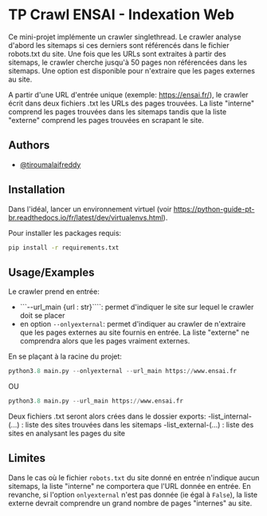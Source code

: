 
# TP Crawl ENSAI - Indexation Web

Ce mini-projet implémente un crawler singlethread. Le crawler analyse d'abord les sitemaps
si ces derniers sont référencés dans le fichier robots.txt du site. Une fois que les URLs sont extraites
à partir des sitemaps, le crawler cherche jusqu'à 50 pages non référencées dans les sitemaps.
Une option est disponible pour n'extraire que les pages externes au site.

A partir d'une URL d'entrée unique (exemple: https://ensai.fr/), le crawler écrit dans deux fichiers
.txt les URLs des pages trouvées. La liste "interne" comprend les pages trouvées dans les sitemaps
tandis que la liste "externe" comprend les pages trouvées en scrapant le site.




## Authors

- [@tiroumalaifreddy](https://www.github.com/tiroumalaifreddy)


## Installation

Dans l'idéal, lancer un environnement virtuel (voir https://python-guide-pt-br.readthedocs.io/fr/latest/dev/virtualenvs.html).

Pour installer les packages requis:
```bash
pip install -r requirements.txt
```
    
## Usage/Examples

Le crawler prend en entrée:
- ```--url_main {url : str}````: permet d'indiquer le site sur lequel le crawler doit se placer
- en option ```--onlyexternal```: permet d'indiquer au crawler de n'extraire que les pages externes au site fournis en entrée. La liste "externe" ne comprendra alors que les pages vraiment externes.

En se plaçant à la racine du projet:

```python
python3.8 main.py --onlyexternal --url_main https://www.ensai.fr
```

OU

```python
python3.8 main.py --url_main https://www.ensai.fr
```

Deux fichiers .txt seront alors crées dans le dossier exports:
-list_internal-(...) : liste des sites trouvées dans les sitemaps
-list_external-(...) : liste des sites en analysant les pages du site

## Limites

Dans le cas où le fichier ```robots.txt``` du site donné en entrée n'indique aucun sitemaps, la liste "interne" ne comportera que l'URL donnée en entrée. En revanche, si l'option ```onlyexternal``` n'est pas donnée (ie égal à ```False```), la liste externe devrait comprendre un grand nombre de pages "internes" au site.